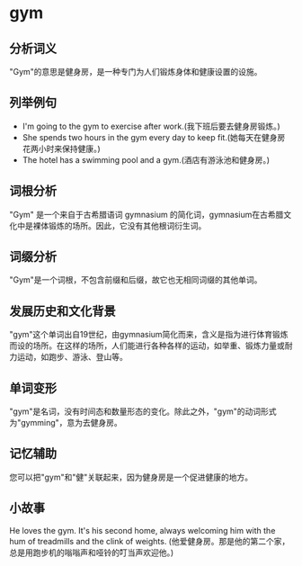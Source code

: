 # gym

## 分析词义

  

"Gym"的意思是健身房，是一种专门为人们锻炼身体和健康设置的设施。

  

## 列举例句

  

*   I'm going to the gym to exercise after work.(我下班后要去健身房锻炼。)
*   She spends two hours in the gym every day to keep fit.(她每天在健身房花两小时来保持健康。)
*   The hotel has a swimming pool and a gym.(酒店有游泳池和健身房。)

  

## 词根分析

  

"Gym" 是一个来自于古希腊语词 gymnasium 的简化词，gymnasium在古希腊文化中是裸体锻炼的场所。因此，它没有其他根词衍生词。

  

## 词缀分析

  

"Gym"是一个词根，不包含前缀和后缀，故它也无相同词缀的其他单词。

  

## 发展历史和文化背景

  

"gym"这个单词出自19世纪，由gymnasium简化而来，含义是指为进行体育锻炼而设的场所。在这样的场所，人们能进行各种各样的运动，如举重、锻炼力量或耐力运动，如跑步、游泳、登山等。

  

## 单词变形

  

"gym"是名词，没有时间态和数量形态的变化。除此之外，"gym"的动词形式为"gymming"，意为去健身房。

  

## 记忆辅助

  

您可以把"gym"和"健"关联起来，因为健身房是一个促进健康的地方。

  

## 小故事

  

He loves the gym. It's his second home, always welcoming him with the hum of treadmills and the clink of weights. (他爱健身房。那是他的第二个家，总是用跑步机的嗡嗡声和哑铃的叮当声欢迎他。)
